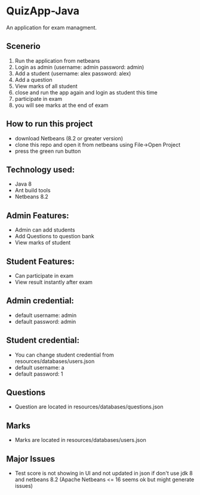 # QuizApp-Java

An application for exam managment.

## Scenerio
1. Run the application from netbeans
2. Login as admin (username: admin	password: admin)
3. Add a student (username: alex	password: alex)
4. Add a question
5. View marks of all student
6. close and run the app again and login as student this time
7. participate in exam
8. you will see marks at the end of exam

## How to run this project
- download Netbeans (8.2 or greater version)
- clone this repo and open it from netbeans using File->Open Project
- press the green run button

## Technology used:
- Java 8
- Ant build tools
- Netbeans 8.2

## Admin Features:
  - Admin can add students
  - Add Questions to question bank
  - View marks of student
  
## Student Features:
  - Can participate in exam
  - View result instantly after exam
  

## Admin credential:
  - default username: admin
  - default password: admin

## Student credential:
  - You can change student credential from resources/databases/users.json
  - default username: a
  - default password: 1

## Questions
- Question are located in resources/databases/questions.json

## Marks
- Marks are located in resources/databases/users.json

## Major Issues
- Test score is not showing in UI and not updated in json if don't use jdk 8 and netbeans 8.2 
  (Apache Netbeans <= 16 seems ok but might generate issues)
